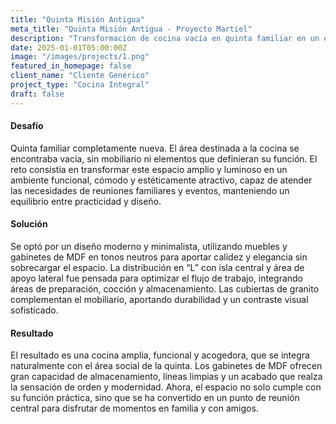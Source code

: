 ```yaml
---
title: "Quinta Misión Antigua"
meta_title: "Quinta Misión Antigua - Proyecto Martiel"
description: "Transformación de cocina vacía en quinta familiar en un espacio funcional, cómodo y estéticamente atractivo."
date: 2025-01-01T05:00:00Z
image: "/images/projects/1.png"
featured_in_homepage: false
client_name: "Cliente Genérico"
project_type: "Cocina Integral"
draft: false
---
```


#### Desafío

Quinta familiar completamente nueva. El área destinada a la cocina se encontraba vacía, sin mobiliario ni elementos que definieran su función. El reto consistía en transformar este espacio amplio y luminoso en un ambiente funcional, cómodo y estéticamente atractivo, capaz de atender las necesidades de reuniones familiares y eventos, manteniendo un equilibrio entre practicidad y diseño.

#### Solución

Se optó por un diseño moderno y minimalista, utilizando muebles y gabinetes de MDF en tonos neutros para aportar calidez y elegancia sin sobrecargar el espacio. La distribución en “L” con isla central y área de apoyo lateral fue pensada para optimizar el flujo de trabajo, integrando áreas de preparación, cocción y almacenamiento. Las cubiertas de granito complementan el mobiliario, aportando durabilidad y un contraste visual sofisticado.

#### Resultado

El resultado es una cocina amplia, funcional y acogedora, que se integra naturalmente con el área social de la quinta. Los gabinetes de MDF ofrecen gran capacidad de almacenamiento, líneas limpias y un acabado que realza la sensación de orden y modernidad. Ahora, el espacio no solo cumple con su función práctica, sino que se ha convertido en un punto de reunión central para disfrutar de momentos en familia y con amigos.
